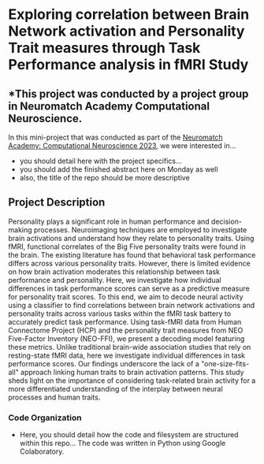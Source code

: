 # Exploring correlation between Brain Network activation and Personality Trait measures through Task Performance analysis in fMRI Study

## *This project was conducted by a project group in Neuromatch Academy Computational Neuroscience.

In this mini-project that was conducted as part of the [Neuromatch Academy: Computational Neuroscience 2023](https://compneuro.neuromatch.io/tutorials/intro.html), we were interested in... 
- you should detail here with the project specifics...
- you should add the finished abstract here on Monday as well
- also, the title of the repo should be more descriptive

## Project Description
Personality plays a significant role in human performance and decision-making processes. Neuroimaging techniques are employed to investigate brain activations and understand how they relate to personality traits. Using fMRI, functional correlates of the Big Five personality traits were found in the brain. The existing literature has found that behavioral task performance differs across various personality traits. However, there is limited evidence on how brain activation moderates this relationship between task performance and personality. Here, we investigate how individual differences in task performance scores can serve as a predictive measure for personality trait scores. To this end, we aim to decode neural activity using a classifier to find correlations between brain network activations and personality traits across various tasks within the fMRI task battery to accurately predict task performance. Using task-fMRI data from Human Connectome Project (HCP) and the personality trait measures from NEO Five-Factor Inventory (NEO-FFI), we present a decoding model featuring these metrics. Unlike traditional brain-wide association studies that rely on resting-state fMRI data, here we investigate individual differences in task performance scores. Our findings underscore the lack of a "one-size-fits-all" approach linking human traits to brain activation patterns. This study sheds light on the importance of considering task-related brain activity for a more differentiated understanding of the interplay between neural processes and human traits.	

### Code Organization
- Here, you should detail how the code and filesystem are structured within this repo... The code was written in Python using Google Colaboratory.
